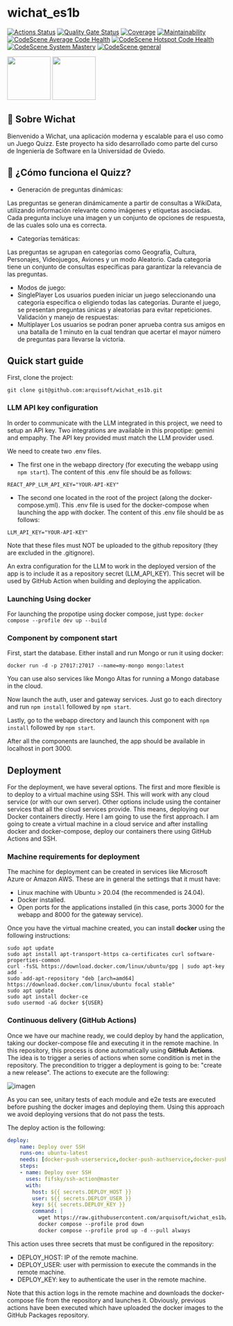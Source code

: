 # wichat_es1b

[![Actions Status](https://github.com/arquisoft/wichat_es1b/workflows/CI%20for%20wichat_es1b/badge.svg)](https://github.com/arquisoft/wichat_es1b/actions)
[![Quality Gate Status](https://sonarcloud.io/api/project_badges/measure?project=Arquisoft_wichat_es1b&metric=alert_status)](https://sonarcloud.io/summary/new_code?id=Arquisoft_wichat_es1b)
[![Coverage](https://sonarcloud.io/api/project_badges/measure?project=Arquisoft_wichat_es1b&metric=coverage)](https://sonarcloud.io/summary/new_code?id=Arquisoft_wichat_es1b)
[![Maintainability](https://sonarcloud.io/api/project_badges/measure?project=Arquisoft_wichat_es1b&metric=sqale_rating)](https://sonarcloud.io/summary/overall?id=Arquisoft_wichat_es1b&branch=master)
[![CodeScene Average Code Health](https://codescene.io/projects/65362/status-badges/average-code-health)](https://codescene.io/projects/65362)
[![CodeScene Hotspot Code Health](https://codescene.io/projects/65362/status-badges/hotspot-code-health)](https://codescene.io/projects/65362)
[![CodeScene System Mastery](https://codescene.io/projects/65362/status-badges/system-mastery)](https://codescene.io/projects/65362)
[![CodeScene general](https://codescene.io/images/analyzed-by-codescene-badge.svg)](https://codescene.io/projects/65362)

<p float="left">
<img src="https://blog.wildix.com/wp-content/uploads/2020/06/react-logo.jpg" height="100">
<img src="https://miro.medium.com/max/365/1*Jr3NFSKTfQWRUyjblBSKeg.png" height="100">
</p>

## :brain: Sobre Wichat
Bienvenido a Wichat, una aplicación moderna y escalable para el uso como un Juego Quizz. Este proyecto ha sido desarrollado como parte del curso de Ingeniería de Software en la Universidad de Oviedo.


## :cold_face: ¿Cómo funciona el Quizz?
- Generación de preguntas dinámicas:

Las preguntas se generan dinámicamente a partir de consultas a WikiData, utilizando información relevante como imágenes y etiquetas asociadas.
Cada pregunta incluye una imagen y un conjunto de opciones de respuesta, de las cuales solo una es correcta.
- Categorías temáticas:

Las preguntas se agrupan en categorías como Geografía, Cultura, Personajes, Videojuegos, Aviones y un modo Aleatorio.
Cada categoría tiene un conjunto de consultas específicas para garantizar la relevancia de las preguntas.
- Modos de juego:
- SinglePlayer
Los usuarios pueden iniciar un juego seleccionando una categoría específica o eligiendo todas las categorías.
Durante el juego, se presentan preguntas únicas y aleatorias para evitar repeticiones.
Validación y manejo de respuestas:
- Multiplayer
Los usuarios se podran poner aprueba contra sus amigos en una batalla de 1 minuto en la cual tendran que acertar el mayor número de preguntas para llevarse la victoria.


## Quick start guide

First, clone the project:

```git clone git@github.com:arquisoft/wichat_es1b.git```

### LLM API key configuration

In order to communicate with the LLM integrated in this project, we need to setup an API key. Two integrations are available in this propotipe: gemini and empaphy. The API key provided must match the LLM provider used.

We need to create two .env files. 
- The first one in the webapp directory (for executing the webapp using ```npm start```). The content of this .env file should be as follows:
```
REACT_APP_LLM_API_KEY="YOUR-API-KEY"
```
- The second one located in the root of the project (along the docker-compose.yml). This .env file is used for the docker-compose when launching the app with docker. The content of this .env file should be as follows:
```
LLM_API_KEY="YOUR-API-KEY"
```

Note that these files must NOT be uploaded to the github repository (they are excluded in the .gitignore).

An extra configuration for the LLM to work in the deployed version of the app is to include it as a repository secret (LLM_API_KEY). This secret will be used by GitHub Action when building and deploying the application.


### Launching Using docker
For launching the propotipe using docker compose, just type:
```docker compose --profile dev up --build```

### Component by component start
First, start the database. Either install and run Mongo or run it using docker:

```docker run -d -p 27017:27017 --name=my-mongo mongo:latest```

You can use also services like Mongo Altas for running a Mongo database in the cloud.

Now launch the auth, user and gateway services. Just go to each directory and run `npm install` followed by `npm start`.

Lastly, go to the webapp directory and launch this component with `npm install` followed by `npm start`.

After all the components are launched, the app should be available in localhost in port 3000.

## Deployment
For the deployment, we have several options. The first and more flexible is to deploy to a virtual machine using SSH. This will work with any cloud service (or with our own server). Other options include using the container services that all the cloud services provide. This means, deploying our Docker containers directly. Here I am going to use the first approach. I am going to create a virtual machine in a cloud service and after installing docker and docker-compose, deploy our containers there using GitHub Actions and SSH.

### Machine requirements for deployment
The machine for deployment can be created in services like Microsoft Azure or Amazon AWS. These are in general the settings that it must have:

- Linux machine with Ubuntu > 20.04 (the recommended is 24.04).
- Docker installed.
- Open ports for the applications installed (in this case, ports 3000 for the webapp and 8000 for the gateway service).

Once you have the virtual machine created, you can install **docker** using the following instructions:

```ssh
sudo apt update
sudo apt install apt-transport-https ca-certificates curl software-properties-common
curl -fsSL https://download.docker.com/linux/ubuntu/gpg | sudo apt-key add -
sudo add-apt-repository "deb [arch=amd64] https://download.docker.com/linux/ubuntu focal stable"
sudo apt update
sudo apt install docker-ce
sudo usermod -aG docker ${USER}
```

### Continuous delivery (GitHub Actions)
Once we have our machine ready, we could deploy by hand the application, taking our docker-compose file and executing it in the remote machine. In this repository, this process is done automatically using **GitHub Actions**. The idea is to trigger a series of actions when some condition is met in the repository. The precondition to trigger a deployment is going to be: "create a new release". The actions to execute are the following:

![imagen](https://github.com/user-attachments/assets/7ead6571-0f11-4070-8fe8-1bbc2e327ad2)


As you can see, unitary tests of each module and e2e tests are executed before pushing the docker images and deploying them. Using this approach we avoid deploying versions that do not pass the tests.

The deploy action is the following:

```yml
deploy:
    name: Deploy over SSH
    runs-on: ubuntu-latest
    needs: [docker-push-userservice,docker-push-authservice,docker-push-llmservice,docker-push-gatewayservice,docker-push-webapp]
    steps:
    - name: Deploy over SSH
      uses: fifsky/ssh-action@master
      with:
        host: ${{ secrets.DEPLOY_HOST }}
        user: ${{ secrets.DEPLOY_USER }}
        key: ${{ secrets.DEPLOY_KEY }}
        command: |
          wget https://raw.githubusercontent.com/arquisoft/wichat_es1b/master/docker-compose.yml -O docker-compose.yml
          docker compose --profile prod down
          docker compose --profile prod up -d --pull always
```

This action uses three secrets that must be configured in the repository:
- DEPLOY_HOST: IP of the remote machine.
- DEPLOY_USER: user with permission to execute the commands in the remote machine.
- DEPLOY_KEY: key to authenticate the user in the remote machine.

Note that this action logs in the remote machine and downloads the docker-compose file from the repository and launches it. Obviously, previous actions have been executed which have uploaded the docker images to the GitHub Packages repository.
